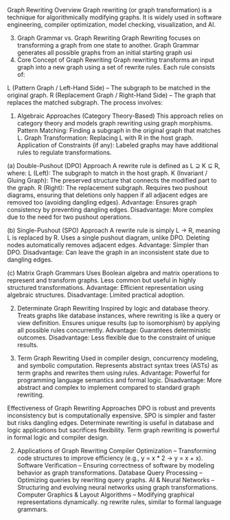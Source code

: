 Graph Rewriting Overview
Graph rewriting (or graph transformation) is a technique for algorithmically modifying graphs. It is widely used in software engineering, compiler optimization, model checking, visualization, and AI.

3. Graph Grammar vs. Graph Rewriting
Graph Rewriting focuses on transforming a graph from one state to another.
Graph Grammar generates all possible graphs from an initial starting graph usi
1. Core Concept of Graph Rewriting
Graph rewriting transforms an input graph into a new graph using a set of rewrite rules. Each rule consists of:

L (Pattern Graph / Left-Hand Side) – The subgraph to be matched in the original graph.
R (Replacement Graph / Right-Hand Side) – The graph that replaces the matched subgraph.
The process involves:
1. Algebraic Approaches (Category Theory-Based)
This approach relies on category theory and models graph rewriting using graph morphisms.
Pattern Matching: Finding a subgraph in the original graph that matches L.
Graph Transformation: Replacing L with R in the host graph.
Application of Constraints (if any): Labeled graphs may have additional rules to regulate transformations.

(a) Double-Pushout (DPO) Approach
A rewrite rule is defined as L ⊇ K ⊆ R, where:
L (Left): The subgraph to match in the host graph.
K (Invariant / Gluing Graph): The preserved structure that connects the modified part to the graph.
R (Right): The replacement subgraph.
Requires two pushout diagrams, ensuring that deletions only happen if all adjacent edges are removed too (avoiding dangling edges).
 Advantage: Ensures graph consistency by preventing dangling edges.
 Disadvantage: More complex due to the need for two pushout operations.

(b) Single-Pushout (SPO) Approach
A rewrite rule is simply L → R, meaning L is replaced by R.
Uses a single pushout diagram, unlike DPO.
Deleting nodes automatically removes adjacent edges.
 Advantage: Simpler than DPO.
 Disadvantage: Can leave the graph in an inconsistent state due to dangling edges.

(c) Matrix Graph Grammars
Uses Boolean algebra and matrix operations to represent and transform graphs.
Less common but useful in highly structured transformations.
 Advantage: Efficient representation using algebraic structures.
 Disadvantage: Limited practical adoption.



2. Determinate Graph Rewriting
Inspired by logic and database theory.
Treats graphs like database instances, where rewriting is like a query or view definition.
Ensures unique results (up to isomorphism) by applying all possible rules concurrently.
Advantage: Guarantees deterministic outcomes.
 Disadvantage: Less flexible due to the constraint of unique results.

3. Term Graph Rewriting
Used in compiler design, concurrency modeling, and symbolic computation.
Represents abstract syntax trees (ASTs) as term graphs and rewrites them using rules.
 Advantage: Powerful for programming language semantics and formal logic.
Disadvantage: More abstract and complex to implement compared to standard graph rewriting.

Effectiveness of Graph Rewriting Approaches
DPO is robust and prevents inconsistency but is computationally expensive.
SPO is simpler and faster but risks dangling edges.
Determinate rewriting is useful in database and logic applications but sacrifices flexibility.
Term graph rewriting is powerful in formal logic and compiler design.

2. Applications of Graph Rewriting
Compiler Optimization – Transforming code structures to improve efficiency (e.g., y = x * 2 → y = x + x).
Software Verification – Ensuring correctness of software by modeling behavior as graph transformations.
Database Query Processing – Optimizing queries by rewriting query graphs.
AI & Neural Networks – Structuring and evolving neural networks using graph transformations.
Computer Graphics & Layout Algorithms – Modifying graphical representations dynamically.
ng rewrite rules, similar to formal language grammars.
